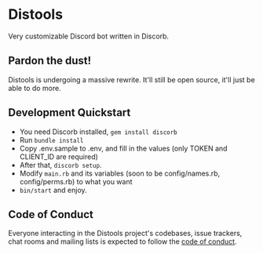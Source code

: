 # Distools
Very customizable Discord bot written in Discorb.

## Pardon the dust!

Distools is undergoing a massive rewrite. It'll still be open source, it'll just be able to do more.

## Development Quickstart

- You need Discorb installed, `gem install discorb`
- Run `bundle install`
- Copy .env.sample to .env, and fill in the values (only TOKEN and CLIENT_ID are required)
- After that, `discorb setup`.
- Modify `main.rb` and its variables (soon to be config/names.rb, config/perms.rb) to what you want
- `bin/start` and enjoy.

## Code of Conduct

Everyone interacting in the Distools project's codebases, issue trackers, chat rooms and mailing lists is expected to follow the [code of conduct](https://gh.windev.systems/hwalker/distools/blob/master/CODE_OF_CONDUCT.md).
